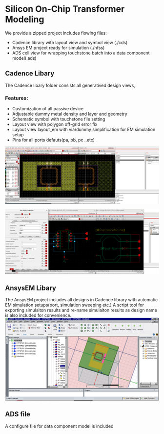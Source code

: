 # Silicon On-Chip Transformer Modeling

We provide a zipped project includes flowing files:
- Cadence library with layout view and symbol view (./cds)
- Ansys EM project ready for simulation (./hfss)
- ADS cell view for wrapping touchstone batch into a data component model(.ads)


## Cadence Libary

The Cadence libary folder consists all generatived design views,

### Features:
- Customization of all passive device 
- Adjustable dummy metal density and layer and geometry
- Schematic symbol with touchstone file setting
- Layout view with polygon off-grid error fix
- Layout view layout_em with via/dummy simplification for EM simulation setup
- Pins for all ports defauts(pa, pb, pc ..etc)


![Cadence Layout Views](cds2.png)

![Cadence Schemaitc Views](cds3.png)

## AnsysEM Libary

The AnsysEM project includes all designs in Cadence library with automatic EM simulation setups(port,
simulation sweeping etc.)
A script tool for exporting simulaiton results and re-name simulaiton results as design name is also included for
convenience.
![AnsysEM project batch](hfss.png)


## ADS file

A configure file for data component model is included















